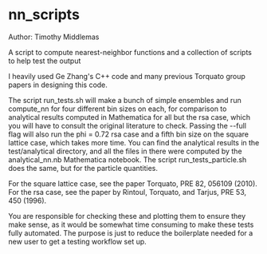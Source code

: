 # nn_scripts

Author: Timothy Middlemas

A script to compute nearest-neighbor functions and a collection
of scripts to help test the output

I heavily used Ge Zhang's C++ code and many previous Torquato
group papers in designing this code.

The script run_tests.sh will make a bunch of simple ensembles
and run compute_nn for four different bin sizes on each, for comparison
to analytical results computed in Mathematica for all but the rsa case,
which you will have to consult the original literature to check. Passing
the --full flag will also run the phi = 0.72 rsa case and a fifth
bin size on the square lattice case, which takes more time. You can
find the analytical results in the test/analytical directory,
and all the files in there were computed by the analytical_nn.nb
Mathematica notebook. The script run_tests_particle.sh does the same, but
for the particle quantities.

For the square lattice case, see the paper Torquato, PRE 82, 056109 (2010).
For the rsa case, see the paper by Rintoul, Torquato, and Tarjus, PRE 53, 450 (1996).

You are responsible for checking these and plotting them to ensure they
make sense, as it would be somewhat time consuming to make these
tests fully automated. The purpose is just to reduce the boilerplate needed
for a new user to get a testing workflow set up.
